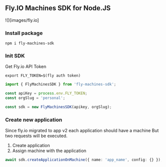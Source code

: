 ## Fly.IO Machines SDK for Node.JS

!()[images/fly.io]

### Install package

```shell
npm i fly-machines-sdk
```

### Init SDK

Get Fly.io API Token

```shell
export FLY_TOKEN=$(fly auth token)
```

```ts
import { FlyMachinesSDK } from 'fly-machines-sdk';

const apiKey = process.env.FLY_TOKEN;
const orgSlug = 'personal';

const sdk = new FlyMachinesSDK(apikey, orgSlug);
```

### Create new application
Since fly.io migrated to app v2 each application should have a machine
But two requests will be executed. 
1. Create application
2. Assign machine with the application

```ts
await sdk.createApplicationOnMachine({ name: 'app_name', config: {} });
```

